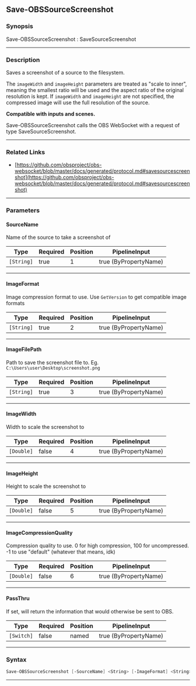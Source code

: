 Save-OBSSourceScreenshot
------------------------
### Synopsis
Save-OBSSourceScreenshot : SaveSourceScreenshot

---
### Description

Saves a screenshot of a source to the filesystem.

The `imageWidth` and `imageHeight` parameters are treated as "scale to inner", meaning the smallest ratio will be used and the aspect ratio of the original resolution is kept.
If `imageWidth` and `imageHeight` are not specified, the compressed image will use the full resolution of the source.

**Compatible with inputs and scenes.**


Save-OBSSourceScreenshot calls the OBS WebSocket with a request of type SaveSourceScreenshot.

---
### Related Links
* [https://github.com/obsproject/obs-websocket/blob/master/docs/generated/protocol.md#savesourcescreenshot](https://github.com/obsproject/obs-websocket/blob/master/docs/generated/protocol.md#savesourcescreenshot)



---
### Parameters
#### **SourceName**

Name of the source to take a screenshot of






|Type      |Required|Position|PipelineInput        |
|----------|--------|--------|---------------------|
|`[String]`|true    |1       |true (ByPropertyName)|



---
#### **ImageFormat**

Image compression format to use. Use `GetVersion` to get compatible image formats






|Type      |Required|Position|PipelineInput        |
|----------|--------|--------|---------------------|
|`[String]`|true    |2       |true (ByPropertyName)|



---
#### **ImageFilePath**

Path to save the screenshot file to. Eg. `C:\Users\user\Desktop\screenshot.png`






|Type      |Required|Position|PipelineInput        |
|----------|--------|--------|---------------------|
|`[String]`|true    |3       |true (ByPropertyName)|



---
#### **ImageWidth**

Width to scale the screenshot to






|Type      |Required|Position|PipelineInput        |
|----------|--------|--------|---------------------|
|`[Double]`|false   |4       |true (ByPropertyName)|



---
#### **ImageHeight**

Height to scale the screenshot to






|Type      |Required|Position|PipelineInput        |
|----------|--------|--------|---------------------|
|`[Double]`|false   |5       |true (ByPropertyName)|



---
#### **ImageCompressionQuality**

Compression quality to use. 0 for high compression, 100 for uncompressed. -1 to use "default" (whatever that means, idk)






|Type      |Required|Position|PipelineInput        |
|----------|--------|--------|---------------------|
|`[Double]`|false   |6       |true (ByPropertyName)|



---
#### **PassThru**

If set, will return the information that would otherwise be sent to OBS.






|Type      |Required|Position|PipelineInput        |
|----------|--------|--------|---------------------|
|`[Switch]`|false   |named   |true (ByPropertyName)|



---
### Syntax
```PowerShell
Save-OBSSourceScreenshot [-SourceName] <String> [-ImageFormat] <String> [-ImageFilePath] <String> [[-ImageWidth] <Double>] [[-ImageHeight] <Double>] [[-ImageCompressionQuality] <Double>] [-PassThru] [<CommonParameters>]
```
---
